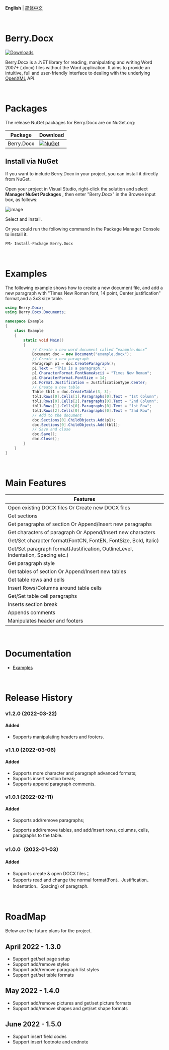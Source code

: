**English** | [简体中文](./README_CN.md)

<br/>

# Berry.Docx

[![Downloads](https://img.shields.io/nuget/dt/Berry.Docx.svg)](https://www.nuget.org/packages/Berry.Docx)

Berry.Docx is a .NET library for reading, manipulating and writing Word 2007+ (.docx) files without the Word application. It aims to provide an intuitive, full and user-friendly interface to dealing with the underlying [OpenXML](https://github.com/OfficeDev/Open-XML-SDK) API.

<br/>

# Packages

The release NuGet packages for Berry.Docx are on NuGet.org:

| Package    | Download                                                     |
| ---------- | ------------------------------------------------------------ |
| Berry.Docx | [![NuGet](https://img.shields.io/nuget/v/Berry.Docx.svg)](https://www.nuget.org/packages/Berry.Docx) |

## Install via NuGet

If you want to include Berry.Docx in your project, you can install it directly from NuGet.

Open your project in Visual Studio, right-click the solution and select  **Manager NuGet Packages** , then enter "Berry.Docx" in the Browse input box, as follows:

![image](https://theyangfan.github.io/wiki/Berry.Docx/images/01.png)

Select and install.

Or you could run the following command in the Package Manager Console to install it.

```sh
PM> Install-Package Berry.Docx
```

<br/>

# Examples

The following example shows how to create a new document file, and add a new paragraph with "Times New Roman font, 14 point, Center justification" format,and a 3x3 size table.

```c#
using Berry.Docx;
using Berry.Docx.Documents;

namespace Example
{
    class Example
    {
        static void Main() 
        {
			// Create a new word document called “example.docx”
            Document doc = new Document("example.docx");
			// Create a new paragraph
            Paragraph p1 = doc.CreateParagraph();
            p1.Text = "This is a paragraph.";
            p1.CharacterFormat.FontNameAscii = "Times New Roman";
            p1.CharacterFormat.FontSize = 14;
            p1.Format.Justification = JustificationType.Center;
			// Create a new table
            Table tbl1 = doc.CreateTable(3, 3);
            tbl1.Rows[0].Cells[1].Paragraphs[0].Text = "1st Column";
            tbl1.Rows[0].Cells[2].Paragraphs[0].Text = "2nd Column";
            tbl1.Rows[1].Cells[0].Paragraphs[0].Text = "1st Row";
            tbl1.Rows[2].Cells[0].Paragraphs[0].Text = "2nd Row";
			// Add to the document
            doc.Sections[0].ChildObjects.Add(p1);
            doc.Sections[0].ChildObjects.Add(tbl1);
			// Save and close
            doc.Save();
            doc.Close();
        } 
    }
}
```

<br/>

# Main Features

| Features                                                     |
| ------------------------------------------------------------ |
| Open existing DOCX files Or Create new DOCX files            |
| Get sections                                                 |
| Get paragraphs of section Or Append/Insert new paragraphs    |
| Get characters of paragraph Or Append/Insert new characters  |
| Get/Set character format(FontCN, FontEN, FontSize, Bold, Italic) |
| Get/Set paragraph format(Justification, OutlineLevel, Indentation, Spacing etc.) |
| Get paragraph style                                          |
| Get tables of section Or Append/Insert new tables            |
| Get table rows and cells                                     |
| Insert Rows/Columns around table cells                       |
| Get/Set table cell paragraphs                                |
| Inserts section break                                        |
| Appends comments                                             |
| Manipulates header and footers                               |

<br/>

# Documentation

- [Examples](https://theyangfan.github.io/wiki/Berry.Docx/examples/ParagraphExample.html)

<br/>

# Release History

### v1.2.0 (2022-03-22)

#### Added

- Supports manipulating headers and footers.

### v1.1.0 (2022-03-06)

#### Added

- Supports more character and paragraph advanced formats;
- Supports insert section break;
- Supports append paragraph comments.

### v1.0.1 (2022-02-11)

#### Added

- Supports add/remove paragraphs;

- Supports add/remove tables, and add/insert rows, columns, cells, paragraphs to the table.

### v1.0.0（2022-01-03）

#### Added

- Supports create & open DOCX files；
- Supports read and change the normal format(Font、Justification、Indentation、Spacing) of paragraph.

<br/>

# RoadMap

Below are the future plans for the project.

## April 2022 - 1.3.0

- Support get/set page setup
- Support add/remove styles
- Support add/remove paragraph list styles
- Support get/set table formats

## May 2022 - 1.4.0

- Support add/remove pictures and get/set picture formats
- Support add/remove shapes and get/set shape formats

## June 2022 - 1.5.0

- Support insert field codes
- Support insert footnote and endnote

